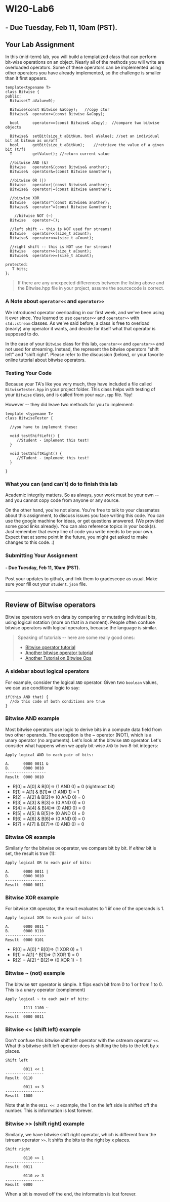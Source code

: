 # WI20-Lab6
## - Due Tuesday, Feb 11, 10am (PST).


## Your Lab Assignment

In this (mid-term) lab, you will build a templatized class that can perform bit-wise operations on an object. Nearly all of the methods you will write are overloaded operators. Some of these operators can be implemented using other operators you have already implemented, so the challenge is smaller than it first appears.


```
template<typename T>
class Bitwise {
public:
  Bitwise(T aValue=0);

  Bitwise(const Bitwise &aCopy);   //copy ctor
  Bitwise&  operator=(const Bitwise &aCopy); 
  
  bool      operator==(const Bitwise& aCopy);  //compare two bitwise objects
  
  Bitwise&  setBit(size_t aBitNum, bool aValue); //set an individual bit at bitnum as on/off
  bool      getBit(size_t aBitNum);    //retrieve the value of a given bit (t/f)
  T         getValue(); //return current value
  
  //bitwise AND (&)
  Bitwise   operator&(const Bitwise& another);
  Bitwise&  operator&=(const Bitwise &another);
  
  //bitwise OR (|)
  Bitwise   operator|(const Bitwise& another);
  Bitwise&  operator|=(const Bitwise &another);
  
  //bitwise XOR
  Bitwise   operator^(const Bitwise& another);
  Bitwise&  operator^=(const Bitwise &another);
    
    //bitwise NOT (~)
  Bitwise   operator~();
  
  //left shift -- this is NOT used for streams!
  Bitwise   operator<<(size_t aCount);
  Bitwise&  operator<<=(size_t aCount);
  
  //right shift -- this is NOT use for streams!
  Bitwise   operator>>(size_t aCount);
  Bitwise&  operator>>=(size_t aCount);
  
protected:
   T bits;
};
```

> If there are any unexpected differences between the listing above and the Bitwise.hpp file in your project, assume the sourcecode is correct. 


### A Note about `operator<<` and `operator>>`

We introduced operator overloading in our first week, and we've been using it ever since. You learned to use `operator<<` and `operator>>` with `std::stream` classes.  As we've said before, a class is free to overload (nearly) any operator it wants, and decide for itself what that operator is supposed to do.

In the case of your `Bitwise` class for this lab, `operator<<` and `operator>>` and not used for streaming. Instead, the represent the bitwise operators "shift left" and "shift right". Please refer to the discussion (below), or your favorite online tutorial about bitwise operators. 

### Testing Your Code

Because your TA's like you very much, they have included a file called `BitwiseTester.hpp` in your project folder. This class helps with testing of your `Bitwise` class, and is called from your `main.cpp` file.  Yay!  

However -- they did leave two methods for you to implement:

```
template <typename T>
class BitwiseTester {

  //you have to implement these:

  void testShiftLeft() {
     //Student - implement this test!
  }

  void testShiftRight() {
     //STudent - implement this test!
  }

}
```

### What you can (and can't) do to finish this lab

Academic integrity matters. So as always, your work must be your own -- and you cannot copy code from anyone or any source. 

On the other hand, you're not alone. You're free to talk to your classmates about this assignment, to discuss issues you face writing this code. You can use the google machine for ideas, or get questions answered. (We provided some good links already).  You can also reference topics in your book(s).  Just remember that every line of code you write needs to be your own. Expect that at some point in the future, you might get asked to make changes to this code.  :)

### Submitting Your Assignment
#### - Due Tuesday, Feb 11, 10am (PST).

Post your updates to github, and link them to gradescope as usual.  Make sure your fill out your `student.json` file. 

---

## Review of Bitwise operators

Bitwise operators work on data by comparing or mutating individual bits, using logical notation (more on that in a moment). People often confuse bitwise operators with logical operators, because the language is similar. 

<blockquote>
  <div>Speaking of tutorials -- here are some really good ones:</div>
  <div>
    <ul> 
      <li>
        <a href='https://www.learncpp.com/cpp-tutorial/bitwise-operators/'> Bitwise operator tutorial </a>
      </li>
      <li>
        <a href='https://pmihaylov.com/bitwise-operations/'> Another bitwise operator tutorial </a>
      </li>
      <li>
        <a href='https://riptutorial.com/cplusplus/topic/2572/bit-operators'>
          Another Tutorial on Bitwise Ops           
        </a>
      </li>
    </ul>
  </div>
</blockquote>


### A sidebar about logical operators

For example, consider the logical `AND` operator.  Given two `boolean` values, we can use conditional logic to say:
```
if(this AND that) {
  //do this code of both conditions are true
}
```

### Bitwise AND example

Most bitwise operators use logic to derive bits in a compute data field from two other operands. The exception is the ~ operator (NOT), which is a unary operator (no arguments). Let's look at the bitwise `AND` operator.  Let's consider what happens when we apply bit-wise `AND` to two 8-bit integers:

```
Apply logical AND to each pair of bits:

A.      0000 0011 &
B.      0000 0010
------------------
Result  0000 0010
```

* R[0] = A[0] & B[0]=> (1 AND 0) = 0  (rightmost bit)
* R[1] = A[1] & B[1]=> (1 AND 1) = 1
* R[2] = A[2] & B[2]=> (0 AND 0) = 0
* R[3] = A[3] & B[3]=> (0 AND 0) = 0
* R[4] = A[4] & B[4]=> (0 AND 0) = 0
* R[5] = A[5] & B[5]=> (0 AND 0) = 0
* R[6] = A[6] & B[6]=> (0 AND 0) = 0
* R[7] = A[7] & B[7]=> (0 AND 0) = 0

### Bitwise OR example

Similarly for the bitwise `OR` operator, we compare bit by bit. If _either_ bit is set, the result is true (1):

```
Apply logical OR to each pair of bits:

A.      0000 0011 |
B.      0000 0010
------------------
Result  0000 0011
```

### Bitwise XOR example

For bitwise `XOR` operator, the result evaluates to 1 iif one of the operands is 1.

```
Apply logical XOR to each pair of bits:

A.      0000 0011 ^
B.      0000 0110
------------------
Result  0000 0101
```

* R[0] = A[0] ^ B[0]=> (1 XOR 0) = 1
* R[1] = A[1] ^ B[1]=> (1 XOR 1) = 0
* R[2] = A[2] ^ B[2]=> (0 XOR 1) = 1

### Bitwise ~ (not) example

The bitwise `NOT` operator is simple. It flips each bit from 0 to 1 or from 1 to 0. 
This is a unary operator (complement)

```
Apply logical ~ to each pair of bits:

        1111 1100 ~
------------------
Result  0000 0011
```

### Bitwise << (shift left) example

Don't confuse this bitwise shift left operator with the ostream operator `<<`. 
What this bitwise shift left operator does is shifting the bits to the left by x places.

```
Shift left 

        0011 << 1
-----------------
Result  0110

        0011 << 3
-----------------
Result  1000
```

Note that in the `0011 << 3` example, the 1 on the left side is shifted off the number.
This is information is lost forever.

### Bitwise >> (shift right) example

Similarly, we have bitwise shift right operator, which is different from the istream operator `>>`.
It shifts the bits to the right by x places.

```
Shift right 

        0110 >> 1
-----------------
Result  0011

        0110 >> 3
-----------------
Result  0000
```

When a bit is moved off the end, the information is lost forever.

